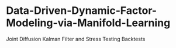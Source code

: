 # Data-Driven-Dynamic-Factor-Modeling-via-Manifold-Learning
Joint Diffusion Kalman Filter and Stress Testing Backtests

